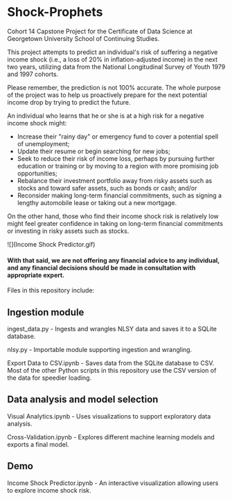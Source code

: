 # Shock-Prophets

Cohort 14 Capstone Project for the Certificate of Data Science at Georgetown University School of Continuing Studies.

This project attempts to predict an individual's risk of suffering a negative income shock (i.e., a loss of 20% in inflation-adjusted income) in the next two years, utilizing data from the National Longitudinal Survey of Youth 1979 and 1997 cohorts.

Please remember, the prediction is not 100% accurate. The whole purpose of the project was to help us proactively prepare for the next potential income drop by trying to predict the future. 

An individual who learns that he or she is at a high risk for a negative income shock might:
-	Increase their "rainy day" or emergency fund to cover a potential spell of unemployment;
-	Update their resume or begin searching for new jobs;
-	Seek to reduce their risk of income loss, perhaps by pursuing further education or training or by moving to a region with more promising job opportunities;
-	Rebalance their investment portfolio away from risky assets such as stocks and toward safer assets, such as bonds or cash; and/or
-	Reconsider making long-term financial commitments, such as signing a lengthy automobile lease or taking out a new mortgage.

On the other hand, those who find their income shock risk is relatively low might feel greater confidence in taking on long-term financial commitments or investing in risky assets such as stocks.

![](Income Shock Predictor.gif)

#### With that said, we are not offering any financial advice to any individual, and any financial decisions should be made in consultation with appropriate expert.


Files in this repository include:

## Ingestion module

ingest_data.py - Ingests and wrangles NLSY data and saves it to a SQLite database.

nlsy.py - Importable module supporting ingestion and wrangling.

Export Data to CSV.ipynb - Saves data from the SQLite database to CSV. Most of the other Python scripts in this repository use the CSV version of the data for speedier loading.

## Data analysis and model selection

Visual Analytics.ipynb - Uses visualizations to support exploratory data analysis.

Cross-Validation.ipynb - Explores different machine learning models and exports a final model.

## Demo

Income Shock Predictor.ipynb - An interactive visualization allowing users to explore income shock risk.
